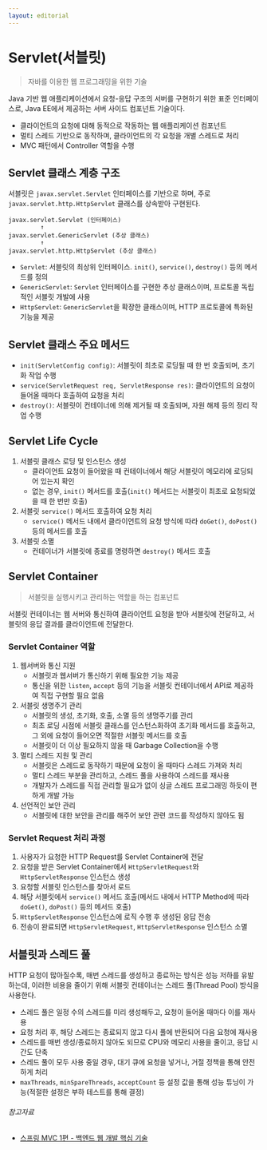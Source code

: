 ```yaml
---
layout: editorial
---
```


# Servlet(서블릿)

> 자바를 이용한 웹 프로그래밍을 위한 기술

Java 기반 웹 애플리케이션에서 요청-응답 구조의 서버를 구현하기 위한 표준 인터페이스로, Java EE에서 제공하는 서버 사이드 컴포넌트 기술이다.

- 클라이언트의 요청에 대해 동적으로 작동하는 웹 애플리케이션 컴포넌트
- 멀티 스레드 기반으로 동작하며, 클라이언트의 각 요청을 개별 스레드로 처리
- MVC 패턴에서 Controller 역할을 수행

## Servlet 클래스 계층 구조

서블릿은 `javax.servlet.Servlet` 인터페이스를 기반으로 하며, 주로 `javax.servlet.http.HttpServlet` 클래스를 상속받아 구현된다.

```
javax.servlet.Servlet (인터페이스)
         ↑
javax.servlet.GenericServlet (추상 클래스)
         ↑
javax.servlet.http.HttpServlet (추상 클래스)
```

- `Servlet`: 서블릿의 최상위 인터페이스. `init()`, `service()`, `destroy()` 등의 메서드를 정의
- `GenericServlet`: `Servlet` 인터페이스를 구현한 추상 클래스이며, 프로토콜 독립적인 서블릿 개발에 사용
- `HttpServlet`: `GenericServlet`을 확장한 클래스이며, HTTP 프로토콜에 특화된 기능을 제공

## Servlet 클래스 주요 메서드

- `init(ServletConfig config)`: 서블릿이 최초로 로딩될 때 한 번 호출되며, 초기화 작업 수행
- `service(ServletRequest req, ServletResponse res)`: 클라이언트의 요청이 들어올 때마다 호출하여 요청을 처리
- `destroy()`: 서블릿이 컨테이너에 의해 제거될 때 호출되며, 자원 해제 등의 정리 작업 수행

## Servlet Life Cycle

1. 서블릿 클래스 로딩 및 인스턴스 생성
    - 클라이언트 요청이 들어왔을 때 컨테이너에서 해당 서블릿이 메모리에 로딩되어 있는지 확인
    - 없는 경우, `init()` 메서드를 호출(`init()` 메서드는 서블릿이 최초로 요청되었을 때 한 번만 호출)
2. 서블릿 `service()` 메서드 호출하여 요청 처리
    - `service()` 메서드 내에서 클라이언트의 요청 방식에 따라 `doGet()`, `doPost()` 등의 메서드를 호출
3. 서블릿 소멸
    - 컨테이너가 서블릿에 종료를 명령하면 `destroy()` 메서드 호출

## Servlet Container

> 서블릿을 실행시키고 관리하는 역할을 하는 컴포넌트

서블릿 컨테이너는 웹 서버와 통신하여 클라이언트 요청을 받아 서블릿에 전달하고, 서블릿의 응답 결과를 클라이언트에 전달한다.

### Servlet Container 역할

1. 웹서버와 통신 지원
    - 서블릿과 웹서버가 통신하기 위해 필요한 기능 제공
    - 통신을 위한 `listen`, `accept` 등의 기능을 서블릿 컨테이너에서 API로 제공하여 직접 구현할 필요 없음
2. 서블릿 생명주기 관리
    - 서블릿의 생성, 초기화, 호출, 소멸 등의 생명주기를 관리
    - 최초 로딩 시점에 서블릿 클래스를 인스턴스화하여 초기화 메서드를 호출하고, 그 외에 요청이 들어오면 적절한 서블릿 메서드를 호출
    - 서블릿이 더 이상 필요하지 않을 때 Garbage Collection을 수행
3. 멀티 스레드 지원 및 관리
    - 서블릿은 스레드로 동작하기 때문에 요청이 올 때마다 스레드 가져와 처리
    - 멀티 스레드 부분을 관리하고, 스레드 풀을 사용하여 스레드를 재사용
    - 개발자가 스레드를 직접 관리할 필요가 없이 싱글 스레드 프로그래밍 하듯이 편하게 개발 가능
4. 선언적인 보안 관리
    - 서블릿에 대한 보안을 관리를 해주어 보안 관련 코드를 작성하지 않아도 됨

### Servlet Request 처리 과정

1. 사용자가 요청한 HTTP Request를 Servlet Container에 전달
2. 요청을 받은 Servlet Container에서 `HttpServletRequest`와 `HttpServletResponse` 인스턴스 생성
3. 요청할 서블릿 인스턴스를 찾아서 로드
4. 해당 서블릿에서 `service()` 메서드 호출(메서드 내에서 HTTP Method에 따라 `doGet()`, `doPost()` 등의 메서드 호출)
5. `HttpServletResponse` 인스턴스에 로직 수행 후 생성된 응답 전송
6. 전송이 완료되면 `HttpServletRequest`, `HttpServletResponse` 인스턴스 소멸

## 서블릿과 스레드 풀

HTTP 요청이 많아질수록, 매번 스레드를 생성하고 종료하는 방식은 성능 저하를 유발하는데, 이러한 비용을 줄이기 위해 서블릿 컨테이너는 스레드 풀(Thread Pool) 방식을 사용한다.

- 스레드 풀은 일정 수의 스레드를 미리 생성해두고, 요청이 들어올 때마다 이를 재사용
- 요청 처리 후, 해당 스레드는 종료되지 않고 다시 풀에 반환되어 다음 요청에 재사용
- 스레드를 매번 생성/종료하지 않아도 되므로 CPU와 메모리 사용을 줄이고, 응답 시간도 단축
- 스레드 풀이 모두 사용 중일 경우, 대기 큐에 요청을 넣거나, 거절 정책을 통해 안전하게 처리
- `maxThreads`, `minSpareThreads`, `acceptCount` 등 설정 값을 통해 성능 튜닝이 가능(적절한 설정은 부하 테스트를 통해 결정)

###### 참고자료

- [스프링 MVC 1편 - 백엔드 웹 개발 핵심 기술](https://www.inflearn.com/course/스프링-mvc-1)